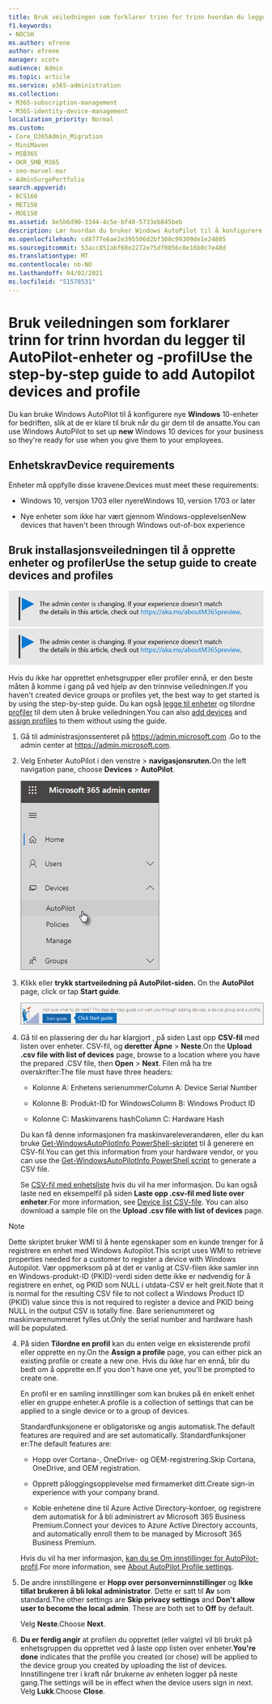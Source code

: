 ```yaml
---
title: Bruk veiledningen som forklarer trinn for trinn hvordan du legger til AutoPilot-enheter og -profil
f1.keywords:
- NOCSH
ms.author: efrene
author: efrene
manager: scotv
audience: Admin
ms.topic: article
ms.service: o365-administration
ms.collection:
- M365-subscription-management
- M365-identity-device-management
localization_priority: Normal
ms.custom:
- Core_O365Admin_Migration
- MiniMaven
- MSB365
- OKR_SMB_M365
- seo-marvel-mar
- AdminSurgePortfolio
search.appverid:
- BCS160
- MET150
- MOE150
ms.assetid: be5b6d90-3344-4c5e-bf40-5733eb845beb
description: Lær hvordan du bruker Windows AutoPilot til å konfigurere nye Windows 10-enheter for bedriften, slik at de er klare til bruk for ansatte.
ms.openlocfilehash: cd8777e6ae2e395506d2bf308c99309de1e24805
ms.sourcegitcommit: 53acc851abf68e2272e75df0856c0e16b0c7e48d
ms.translationtype: MT
ms.contentlocale: nb-NO
ms.lasthandoff: 04/02/2021
ms.locfileid: "51578531"
---
```

# <a name="use-the-step-by-step-guide-to-add-autopilot-devices-and-profile"></a><span data-ttu-id="ee316-103">Bruk veiledningen som forklarer trinn for trinn hvordan du legger til AutoPilot-enheter og -profil</span><span class="sxs-lookup"><span data-stu-id="ee316-103">Use the step-by-step guide to add Autopilot devices and profile</span></span>

<span data-ttu-id="ee316-104">Du kan bruke Windows AutoPilot til å konfigurere nye **Windows** 10-enheter for bedriften, slik at de er klare til bruk når du gir dem til de ansatte.</span><span class="sxs-lookup"><span data-stu-id="ee316-104">You can use Windows AutoPilot to set up **new** Windows 10 devices for your business so they're ready for use when you give them to your employees.</span></span>
  
## <a name="device-requirements"></a><span data-ttu-id="ee316-105">Enhetskrav</span><span class="sxs-lookup"><span data-stu-id="ee316-105">Device requirements</span></span>

<span data-ttu-id="ee316-106">Enheter må oppfylle disse kravene:</span><span class="sxs-lookup"><span data-stu-id="ee316-106">Devices must meet these requirements:</span></span>
  
- <span data-ttu-id="ee316-107">Windows 10, versjon 1703 eller nyere</span><span class="sxs-lookup"><span data-stu-id="ee316-107">Windows 10, version 1703 or later</span></span>
    
- <span data-ttu-id="ee316-108">Nye enheter som ikke har vært gjennom Windows-opplevelsen</span><span class="sxs-lookup"><span data-stu-id="ee316-108">New devices that haven't been through Windows out-of-box experience</span></span>
    
## <a name="use-the-setup-guide-to-create-devices-and-profiles"></a><span data-ttu-id="ee316-109">Bruk installasjonsveiledningen til å opprette enheter og profiler</span><span class="sxs-lookup"><span data-stu-id="ee316-109">Use the setup guide to create devices and profiles</span></span>

<span data-ttu-id="ee316-110">[![Etikett for å gi deg beskjed om at administrasjonssenteret endres. Du finner mer informasjon på aka.ms/aboutM365preview.](../media/m365admincenterchanging.png)](/office365/admin/microsoft-365-admin-center-preview)</span><span class="sxs-lookup"><span data-stu-id="ee316-110">[![Label to let you know the admin center is changing and you can find more details at aka.ms/aboutM365preview.](../media/m365admincenterchanging.png)](/office365/admin/microsoft-365-admin-center-preview)</span></span>

<span data-ttu-id="ee316-111">Hvis du ikke har opprettet enhetsgrupper eller profiler ennå, er den beste måten å komme i gang på ved hjelp av den trinnvise veiledningen.</span><span class="sxs-lookup"><span data-stu-id="ee316-111">If you haven't created device groups or profiles yet, the best way to get started is by using the step-by-step guide.</span></span> <span data-ttu-id="ee316-112">Du kan også [legge til enheter](create-and-edit-autopilot-devices.md) og tilordne [profiler](create-and-edit-autopilot-profiles.md) til dem uten å bruke veiledningen.</span><span class="sxs-lookup"><span data-stu-id="ee316-112">You can also [add devices](create-and-edit-autopilot-devices.md) and [assign profiles](create-and-edit-autopilot-profiles.md) to them without using the guide.</span></span> 
  
1. <span data-ttu-id="ee316-113">Gå til administrasjonssenteret på <a href="https://go.microsoft.com/fwlink/p/?linkid=837890" target="_blank">https://admin.microsoft.com</a> .</span><span class="sxs-lookup"><span data-stu-id="ee316-113">Go to the admin center at <a href="https://go.microsoft.com/fwlink/p/?linkid=837890" target="_blank">https://admin.microsoft.com</a>.</span></span>

2. <span data-ttu-id="ee316-114">Velg Enheter AutoPilot  i den venstre \> **navigasjonsruten.**</span><span class="sxs-lookup"><span data-stu-id="ee316-114">On the left navigation pane, choose **Devices** \> **AutoPilot**.</span></span>

    ![Velg enheter i administrasjonssenteret, og velg deretter AutoPilot.](../media/AutoPilot.png)
  
2. <span data-ttu-id="ee316-116">Klikk eller **trykk startveiledning på AutoPilot-siden.** </span><span class="sxs-lookup"><span data-stu-id="ee316-116">On the **AutoPilot** page, click or tap **Start guide**.</span></span>
    
    ![Click Start guide for step-by-step instructions for Autopilot.](../media/31662655-d1e6-437d-87ea-c0dec5da56f7.png)
  
3. <span data-ttu-id="ee316-118">Gå til en plassering der du har klargjort , på siden Last opp **CSV-fil** med listen over enheter. CSV-fil, og **deretter Åpne** \> **Neste**.</span><span class="sxs-lookup"><span data-stu-id="ee316-118">On the **Upload .csv file with list of devices** page, browse to a location where you have the prepared .CSV file, then **Open** \> **Next**.</span></span> <span data-ttu-id="ee316-119">Filen må ha tre overskrifter:</span><span class="sxs-lookup"><span data-stu-id="ee316-119">The file must have three headers:</span></span>
    
    - <span data-ttu-id="ee316-120">Kolonne A: Enhetens serienummer</span><span class="sxs-lookup"><span data-stu-id="ee316-120">Column A: Device Serial Number</span></span>
    
    - <span data-ttu-id="ee316-121">Kolonne B: Produkt-ID for Windows</span><span class="sxs-lookup"><span data-stu-id="ee316-121">Column B: Windows Product ID</span></span>
    
    - <span data-ttu-id="ee316-122">Kolonne C: Maskinvarens hash</span><span class="sxs-lookup"><span data-stu-id="ee316-122">Column C: Hardware Hash</span></span>
    
    <span data-ttu-id="ee316-123">Du kan få denne informasjonen fra maskinvareleverandøren, eller du kan bruke [Get-WindowsAutoPilotInfo PowerShell-skriptet](https://www.powershellgallery.com/packages/Get-WindowsAutoPilotInfo) til å generere en CSV-fil.</span><span class="sxs-lookup"><span data-stu-id="ee316-123">You can get this information from your hardware vendor, or you can use the [Get-WindowsAutoPilotInfo PowerShell script](https://www.powershellgallery.com/packages/Get-WindowsAutoPilotInfo) to generate a CSV file.</span></span> 
    
    <span data-ttu-id="ee316-p103">Se [CSV-fil med enhetsliste](../admin/misc/device-list.md) hvis du vil ha mer informasjon. Du kan også laste ned en eksempelfil på siden **Laste opp .csv-fil med liste over enheter**.</span><span class="sxs-lookup"><span data-stu-id="ee316-p103">For more information, see [Device list CSV-file](../admin/misc/device-list.md). You can also download a sample file on the **Upload .csv file with list of devices** page.</span></span> 
    
> [!NOTE]
> <span data-ttu-id="ee316-126">Dette skriptet bruker WMI til å hente egenskaper som en kunde trenger for å registrere en enhet med Windows Autopilot.</span><span class="sxs-lookup"><span data-stu-id="ee316-126">This script uses WMI to retrieve properties needed for a customer to register a device with Windows Autopilot.</span></span> <span data-ttu-id="ee316-127">Vær oppmerksom på at det er vanlig at CSV-filen ikke samler inn en Windows-produkt-ID (PKID)-verdi siden dette ikke er nødvendig for å registrere en enhet, og PKID som NULL i utdata-CSV er helt greit.</span><span class="sxs-lookup"><span data-stu-id="ee316-127">Note that it is normal for the resulting CSV file to not collect a Windows Product ID (PKID) value since this is not required to register a device and PKID being NULL in the output CSV is totally fine.</span></span> <span data-ttu-id="ee316-128">Bare serienummeret og maskinvarenummeret fylles ut.</span><span class="sxs-lookup"><span data-stu-id="ee316-128">Only the serial number and hardware hash will be populated.</span></span>
    
4. <span data-ttu-id="ee316-129">På siden **Tilordne en profil** kan du enten velge en eksisterende profil eller opprette en ny.</span><span class="sxs-lookup"><span data-stu-id="ee316-129">On the **Assign a profile** page, you can either pick an existing profile or create a new one.</span></span> <span data-ttu-id="ee316-130">Hvis du ikke har en ennå, blir du bedt om å opprette en.</span><span class="sxs-lookup"><span data-stu-id="ee316-130">If you don't have one yet, you'll be prompted to create one.</span></span> 
    
    <span data-ttu-id="ee316-131">En profil er en samling innstillinger som kan brukes på én enkelt enhet eller en gruppe enheter.</span><span class="sxs-lookup"><span data-stu-id="ee316-131">A profile is a collection of settings that can be applied to a single device or to a group of devices.</span></span>
    
    <span data-ttu-id="ee316-132">Standardfunksjonene er obligatoriske og angis automatisk.</span><span class="sxs-lookup"><span data-stu-id="ee316-132">The default features are required and are set automatically.</span></span> <span data-ttu-id="ee316-133">Standardfunksjoner er:</span><span class="sxs-lookup"><span data-stu-id="ee316-133">The default features are:</span></span>
    
    - <span data-ttu-id="ee316-134">Hopp over Cortana-, OneDrive- og OEM-registrering.</span><span class="sxs-lookup"><span data-stu-id="ee316-134">Skip Cortana, OneDrive, and OEM registration.</span></span>
    
    - <span data-ttu-id="ee316-135">Opprett påloggingsopplevelse med firmamerket ditt.</span><span class="sxs-lookup"><span data-stu-id="ee316-135">Create sign-in experience with your company brand.</span></span>
    
    - <span data-ttu-id="ee316-136">Koble enhetene dine til Azure Active Directory-kontoer, og registrere dem automatisk for å bli administrert av Microsoft 365 Business Premium.</span><span class="sxs-lookup"><span data-stu-id="ee316-136">Connect your devices to Azure Active Directory accounts, and automatically enroll them to be managed by Microsoft 365 Business Premium.</span></span>
    
    <span data-ttu-id="ee316-137">Hvis du vil ha mer informasjon, [kan du se Om innstillinger for AutoPilot-profil](autopilot-profile-settings.md).</span><span class="sxs-lookup"><span data-stu-id="ee316-137">For more information, see [About AutoPilot Profile settings](autopilot-profile-settings.md).</span></span> 
    
5. <span data-ttu-id="ee316-138">De andre innstillingene er **Hopp over personverninnstillinger** og **Ikke tillat brukeren å bli lokal administrator**. Dette er satt til **Av** som standard.</span><span class="sxs-lookup"><span data-stu-id="ee316-138">The other settings are **Skip privacy settings** and **Don't allow user to become the local admin**. These are both set to **Off** by default.</span></span> 
    
    <span data-ttu-id="ee316-139">Velg **Neste**.</span><span class="sxs-lookup"><span data-stu-id="ee316-139">Choose **Next**.</span></span>
    
6. <span data-ttu-id="ee316-140">**Du er ferdig angir** at profilen du opprettet (eller valgte) vil bli brukt på enhetsgruppen du opprettet ved å laste opp listen over enheter.</span><span class="sxs-lookup"><span data-stu-id="ee316-140">**You're done** indicates that the profile you created (or chose) will be applied to the device group you created by uploading the list of devices.</span></span> <span data-ttu-id="ee316-141">Innstillingene trer i kraft når brukerne av enheten logger på neste gang.</span><span class="sxs-lookup"><span data-stu-id="ee316-141">The settings will be in effect when the device users sign in next.</span></span> <span data-ttu-id="ee316-142">Velg **Lukk**.</span><span class="sxs-lookup"><span data-stu-id="ee316-142">Choose **Close**.</span></span>
